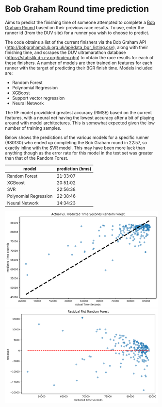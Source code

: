 # Bob Graham Round time prediction

Aims to predict the finishing time of someone attempted to complete a [Bob Graham Round](https://en.wikipedia.org/wiki/Bob_Graham_Round) based on their previous race results. To use, enter the runner id (from the DUV site) for a runner you wish to choose to predict.

The code obtains a list of the current finishers via the Bob Graham API (http://bobgrahamclub.org.uk/api/data_bgr_listing.csv), along with their finishing time, and scrapes the DUV ultramarathon database (https://statistik.d-u-v.org/index.php) to obtain the race results for each of these finishers. A number of models are then trained on features for each runner with the target of predicting their BGR finish time. Models included are:

- Random Forest
- Polynomial Regression
- XGBoost
- Support vector regression
- Neural Network

The RF model providided greatest accuracy (RMSE) based on the current features, with a neural net having the lowest accuracy after a bit of playing around with model architectures. This is somewhat expected given the low number of training samples. 

Below shows the predictions of the various models for a specific runner (980130) who ended up completing the Bob Graham round in 22:57, so exactly inline with the SVR model. This may have been more luck than anything though as the error rate for this model in the test set was greater than that of the Random Forest.

| model                | prediction (hms) 	  |
|----------------------|----------------------|
| Random Forest        | 21:33:07             |
| XGBoost              | 20:51:02             |
| SVR                  | 22:56:38             |
| Polynomial Regression| 22:38:46             |
| Neural Network       | 14:34:23             |

![Random Forest accuracy](./output/rf_pred.png)
![Random Forest residuals](./output/rf_residual.png)